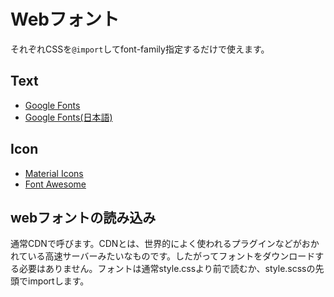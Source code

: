 # Webフォント

それぞれCSSを`@import`してfont-family指定するだけで使えます。

## Text

* [Google Fonts](https://fonts.google.com/)
* [Google Fonts\(日本語\)](https://googlefonts.github.io/japanese/)

## Icon

* [Material Icons](https://material.io/icons/)
* [Font Awesome](https://fontawesome.com/start)

## webフォントの読み込み

通常CDNで呼びます。CDNとは、世界的によく使われるプラグインなどがおかれている高速サーバーみたいなものです。したがってフォントをダウンロードする必要はありません。フォントは通常style.cssより前で読むか、style.scssの先頭でimportします。
